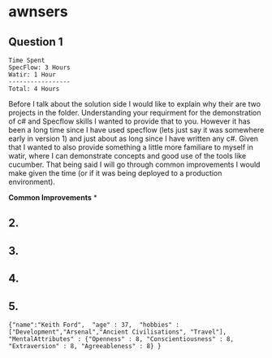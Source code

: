 # awnsers
## Question 1
```
Time Spent
SpecFlow: 3 Hours 
Watir: 1 Hour
-----------------
Total: 4 Hours
```
Before I talk about the solution side I would like to explain why their are two projects in the folder. Understanding your requirment for the demonstration of c# and Specflow skills I wanted to provide that to you. However it has been a long time since I have used specflow (lets just say it was somewhere early in version 1) and just about as long since I have written any c#. Given that I wanted to also provide something a little more familiare to myself in watir, where I can demonstrate concepts and good use of the tools like cucumber. 
That being said I will go through common improvements I would make given the time (or if it was being deployed to a production environment). 

__Common Improvements__ 
*

## 2. 


## 3. 

## 4. 

## 5. 

`{"name":"Keith Ford", 
 "age" : 37, 
 "hobbies" : ["Development","Arsenal","Ancient Civilisations", "Travel"],
 "MentalAttributes" : {"Openness" : 8, "Conscientiousness" : 8, "Extraversion" : 8, "Agreeableness" : 8}
}`
